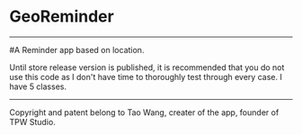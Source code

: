 # GeoReminder

----
#A Reminder app based on location.



Until store release version is published, it is recommended that you do not use this code as I don't have time to thoroughly test through every case. I have 5 classes.

----
Copyright and patent belong to Tao Wang, creater of the app, founder of TPW Studio.
